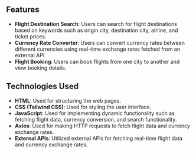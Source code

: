 ## Features

- **Flight Destination Search**: Users can search for flight destinations based on keywords such as origin city, destination city, airline, and ticket prices.
- **Currency Rate Converter**: Users can convert currency rates between different currencies using real-time exchange rates fetched from an external API.
- **Flight Booking**: Users can book flights from one city to another and view booking details.

## Technologies Used

- **HTML**: Used for structuring the web pages.
- **CSS (Tailwind CSS)**: Used for styling the user interface.
- **JavaScript**: Used for implementing dynamic functionality such as fetching flight data, currency conversion, and search functionality.
- **Axios**: Used for making HTTP requests to fetch flight data and currency exchange rates.
- **External APIs**: Utilized external APIs for fetching real-time flight data and currency exchange rates.